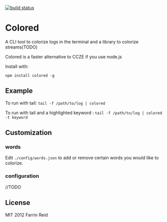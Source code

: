 [![build status](https://secure.travis-ci.org/blakmatrix/colored.png)](http://travis-ci.org/blakmatrix/colored)
# Colored

A CLI tool to colorize logs in the terminal and a library to colorize streams(TODO)

Colored is a faster alternative to CCZE if you use node.js

Install with:

```shell
npm install colored -g
```

## Example

To run with tail: `tail -f /path/to/log | colored`

To run with tail and a highlighted keyword : `tail -f /path/to/log | colored -t keyword`


## Customization

### words
Edit `./config/words.json` to add or remove certain words you would like to colorize.

### configuration

//TODO

## License

MIT 2012 Farrin Reid
